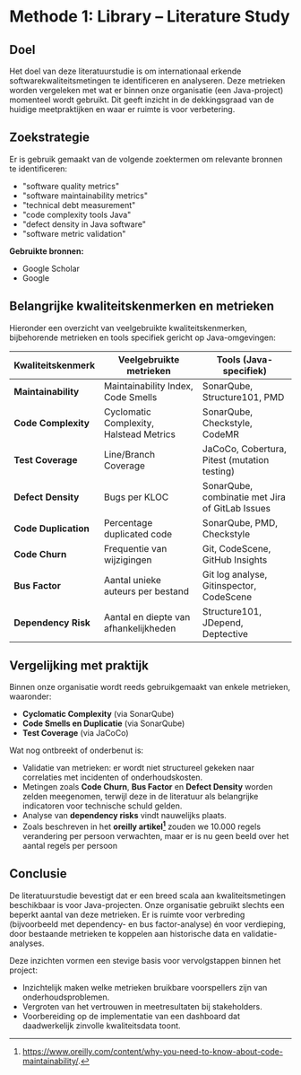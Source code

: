 # Methode 1: Library – Literature Study

## Doel

Het doel van deze literatuurstudie is om internationaal erkende softwarekwaliteitsmetingen te identificeren en analyseren. Deze metrieken worden vergeleken met wat er binnen onze organisatie (een Java-project) momenteel wordt gebruikt. Dit geeft inzicht in de dekkingsgraad van de huidige meetpraktijken en waar er ruimte is voor verbetering.

## Zoekstrategie

Er is gebruik gemaakt van de volgende zoektermen om relevante bronnen te identificeren:

- "software quality metrics"
- "software maintainability metrics"
- "technical debt measurement"
- "code complexity tools Java"
- "defect density in Java software"
- "software metric validation"

**Gebruikte bronnen:**

- Google Scholar
- Google

## Belangrijke kwaliteitskenmerken en metrieken

Hieronder een overzicht van veelgebruikte kwaliteitskenmerken, bijbehorende metrieken en tools specifiek gericht op Java-omgevingen:

| Kwaliteitskenmerk    | Veelgebruikte metrieken                     | Tools (Java-specifiek)                          |
|----------------------|---------------------------------------------|--------------------------------------------------|
| **Maintainability**  | Maintainability Index, Code Smells          | SonarQube, Structure101, PMD                    |
| **Code Complexity**  | Cyclomatic Complexity, Halstead Metrics     | SonarQube, Checkstyle, CodeMR                  |
| **Test Coverage**    | Line/Branch Coverage                        | JaCoCo, Cobertura, Pitest (mutation testing)   |
| **Defect Density**   | Bugs per KLOC                               | SonarQube, combinatie met Jira of GitLab Issues |
| **Code Duplication** | Percentage duplicated code                  | SonarQube, PMD, Checkstyle                     |
| **Code Churn**       | Frequentie van wijzigingen                  | Git, CodeScene, GitHub Insights                |
| **Bus Factor**       | Aantal unieke auteurs per bestand           | Git log analyse, Gitinspector, CodeScene       |
| **Dependency Risk**  | Aantal en diepte van afhankelijkheden       | Structure101, JDepend, Deptective              |

## Vergelijking met praktijk

Binnen onze organisatie wordt reeds gebruikgemaakt van enkele metrieken, waaronder:

- **Cyclomatic Complexity** (via SonarQube)
- **Code Smells en Duplicatie** (via SonarQube)
- **Test Coverage** (via JaCoCo)

Wat nog ontbreekt of onderbenut is:

- Validatie van metrieken: er wordt niet structureel gekeken naar correlaties met incidenten of onderhoudskosten.
- Metingen zoals **Code Churn**, **Bus Factor** en **Defect Density** worden zelden meegenomen, terwijl deze in de literatuur als belangrijke indicatoren voor technische schuld gelden.
- Analyse van **dependency risks** vindt nauwelijks plaats.
- Zoals beschreven in het **oreilly artikel[^maintainability]** zouden we 10.000 regels verandering per persoon verwachten, maar er is nu geen beeld over het aantal regels per persoon

## Conclusie

De literatuurstudie bevestigt dat er een breed scala aan kwaliteitsmetingen beschikbaar is voor Java-projecten. Onze organisatie gebruikt slechts een beperkt aantal van deze metrieken. Er is ruimte voor verbreding (bijvoorbeeld met dependency- en bus factor-analyse) én voor verdieping, door bestaande metrieken te koppelen aan historische data en validatie-analyses.

Deze inzichten vormen een stevige basis voor vervolgstappen binnen het project:

- Inzichtelijk maken welke metrieken bruikbare voorspellers zijn van onderhoudsproblemen.
- Vergroten van het vertrouwen in meetresultaten bij stakeholders.
- Voorbereiding op de implementatie van een dashboard dat daadwerkelijk zinvolle kwaliteitsdata toont.

[^maintainability]: <https://www.oreilly.com/content/why-you-need-to-know-about-code-maintainability/>.
